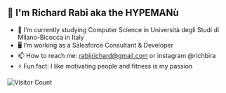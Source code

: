 ## 👋 I'm Richard Rabi aka the HYPEMANù

- 🔭 I’m currently studying Computer Science in Università degli Studi di Milano-Bicocca in Italy
- 🖥️ I’m working as a Salesforce Consultant & Developer
- 📫 How to reach me: rabijrichard@gmail.com or instagram @richbira
- ⚡ Fun fact: I like motivating people and fitness is my passion

![Visitor Count](https://profile-counter.glitch.me/{richbira}/count.svg)


<!--
**richbira/richbira** is a ✨ _special_ ✨ repository because its `README.md` (this file) appears on your GitHub profile.

Here are some ideas to get you started:

- 🔭 I’m currently working on ...
- 🌱 I’m currently learning ...
- 👯 I’m looking to collaborate on ...
- 🤔 I’m looking for help with ...
- 💬 Ask me about ...
- 📫 How to reach me: ...
- 😄 Pronouns: ...
- ⚡ Fun fact: ...
-->
